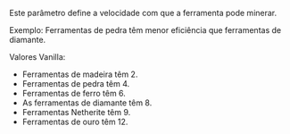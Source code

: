 Este parâmetro define a velocidade com que a ferramenta pode minerar.

Exemplo: Ferramentas de pedra têm menor eficiência que ferramentas de diamante.

Valores Vanilla:
* Ferramentas de madeira têm 2.
* Ferramentas de pedra têm 4.
* Ferramentas de ferro têm 6.
* As ferramentas de diamante têm 8.
* Ferramentas Netherite têm 9.
* Ferramentas de ouro têm 12.